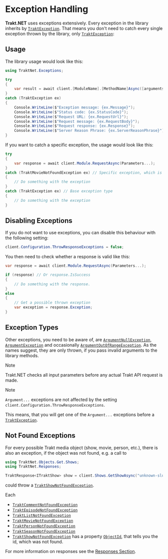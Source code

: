 # Exception Handling

**Trakt.NET** uses exceptions extensively. Every exception in the library inherits by [`TraktException`](xref:TraktNet.Exceptions.TraktException). That means you don't need to catch every single exception thrown by the library, only [`TraktException`](xref:TraktNet.Exceptions.TraktException):

## Usage

The library usage would look like this:

```csharp
using TraktNet.Exceptions;

try
{
    var result = await client.[ModuleName].[MethodName]Async([arguments]);
}
catch (TraktException ex)
{
    Console.WriteLine($"Exception message: {ex.Message}");
    Console.WriteLine($"Status code: {ex.StatusCode}");
    Console.WriteLine($"Request URL: {ex.RequestUrl}");                     // could be null
    Console.WriteLine($"Request message: {ex.RequestBody}");                // could be null
    Console.WriteLine($"Request response: {ex.Response}");                  // could be null
    Console.WriteLine($"Server Reason Phrase: {ex.ServerReasonPhrase}");    // could be null
}
```

If you want to catch a specific exception, the usage would look like this:

```csharp
try
{
    var response = await client.Module.RequestAsync(Parameters...);
}
catch (TraktMovieNotFoundException ex) // Specific exception, which is thrown when a movie is not found
{
    // Do something with the exception
} 
catch (TraktException ex) // Base exception type
{
    // Do something with the exception
}
```

## Disabling Exceptions

If you do not want to use exceptions, you can disable this behaviour with the following setting:

```csharp
client.Configuration.ThrowResponseExceptions = false;
```

You then need to check whether a response is valid like this:

```csharp
var response = await client.Module.RequestAsync(Parameters...);

if (response) // Or response.IsSuccess
{
    // Do something with the response.
}
else
{
    // Get a possible thrown exception
    var exception = response.Exception;
}
```

## Exception Types

Other exceptions, you need to be aware of, are [`ArgumentNullException`](https://learn.microsoft.com/en-us/dotnet/api/system.argumentnullexception?view=net-7.0), [`ArgumentException`](https://learn.microsoft.com/en-us/dotnet/api/system.argumentexception?view=net-7.0) and occasionally [`ArgumentOutOfRangeException`](https://learn.microsoft.com/en-us/dotnet/api/system.argumentoutofrangeexception?view=net-7.0). As the names suggest, they are only thrown, if you pass invalid arguments to the library methods.

> [!NOTE]
> Trakt.NET checks all input parameters before any actual Trakt API request is made.

> [!NOTE]
> `Argument...` exceptions are not affected by the setting `client.Configuration.ThrowResponseExceptions`.

This means, that you will get one of the `Argument...` exceptions before a [`TraktException`](xref:TraktNet.Exceptions.TraktException).

## Not Found Exceptions

For every possible Trakt media object (show, movie, person, etc.), there is also an exception, if the object was not found, e.g. a call to

```csharp
using TraktNet.Objects.Get.Shows;
using TraktNet.Responses;

TraktResponse<ITraktShow> show = client.Shows.GetShowAsync("unknown-slug");
```

could throw a [`TraktShowNotFoundException`](xref:TraktNet.Exceptions.TraktShowNotFoundException).

Each
- [`TraktCommentNotFoundException`](xref:TraktNet.Exceptions.TraktCommentNotFoundException)
- [`TraktEpisodeNotFoundException`](xref:TraktNet.Exceptions.TraktEpisodeNotFoundException)
- [`TraktListNotFoundException`](xref:TraktNet.Exceptions.TraktListNotFoundException)
- [`TraktMovieNotFoundException`](xref:TraktNet.Exceptions.TraktMovieNotFoundException)
- [`TraktPersonNotFoundException`](xref:TraktNet.Exceptions.TraktPersonNotFoundException)
- [`TraktSeasonNotFoundException`](xref:TraktNet.Exceptions.TraktSeasonNotFoundException)
- [`TraktShowNotFoundException`](xref:TraktNet.Exceptions.TraktShowNotFoundException)
has a property [`ObjectId`](xref:TraktNet.Exceptions.TraktObjectNotFoundException.ObjectId), that tells you the id, which was not found.

For more information on responses see the [Responses Section](responses.md).
